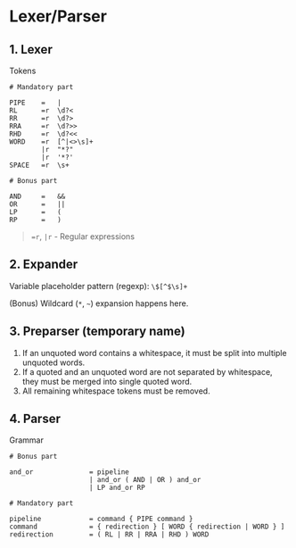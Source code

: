 # Lexer/Parser

## 1. Lexer
Tokens
```
# Mandatory part

PIPE    =   |
RL      =r  \d?<
RR      =r  \d?>
RRA     =r  \d?>>
RHD     =r  \d?<<
WORD    =r  [^|<>\s]+
        |r  "*?"
        |r  '*?'
SPACE   =r  \s+

# Bonus part

AND     =   &&
OR      =   ||
LP      =   (
RP      =   )
```

> `=r`, `|r` - Regular expressions

## 2. Expander
Variable placeholder pattern (regexp): `\$[^$\s]+`

(Bonus) Wildcard (`*`, `~`) expansion happens here.

## 3. Preparser (temporary name)
1. If an unquoted word contains a whitespace, it must be split into multiple unquoted words.
1. If a quoted and an unquoted word are not separated by whitespace, they must be merged into single quoted word.
1. All remaining whitespace tokens must be removed.

## 4. Parser
Grammar
```
# Bonus part

and_or              = pipeline
                    | and_or ( AND | OR ) and_or
                    | LP and_or RP

# Mandatory part

pipeline            = command { PIPE command }
command             = { redirection } [ WORD { redirection | WORD } ]
redirection         = ( RL | RR | RRA | RHD ) WORD
```